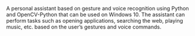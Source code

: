 A personal assistant based on gesture and voice recognition using Python and 
OpenCV-Python that can be used on Windows 10. The assistant can perform tasks such as 
opening applications, searching the web, playing music, etc. based on the user’s gestures 
and voice commands.
